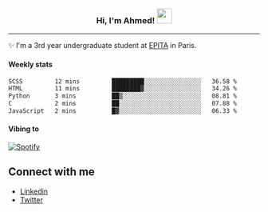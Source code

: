 <!-- Heading -->
<h3 align="center"> Hi, I'm Ahmed! <img src = "https://raw.githubusercontent.com/MartinHeinz/MartinHeinz/master/wave.gif" width = 30px></h3>

<!-- About section -->
---
✨ I'm a 3rd year undergraduate student at <a href="https://www.epita.fr/en/">EPITA</a> in Paris.

<h4 align ="left"> Weekly stats </h4>

<!--START_SECTION:waka-->

```txt
SCSS         12 mins         █████████░░░░░░░░░░░░░░░░   36.58 %
HTML         11 mins         ████████▓░░░░░░░░░░░░░░░░   34.26 %
Python       3 mins          ██▒░░░░░░░░░░░░░░░░░░░░░░   08.81 %
C            2 mins          ██░░░░░░░░░░░░░░░░░░░░░░░   07.88 %
JavaScript   2 mins          █▓░░░░░░░░░░░░░░░░░░░░░░░   06.33 %
```

<!--END_SECTION:waka-->

<!-- [![Ahmed's GitHub stats](https://github-readme-stats.vercel.app/api?username=ahmedhassayoune)](https://github.com/anuraghazra/github-readme-stats) -->

<h4 align ="left">Vibing to</h4>

[![Spotify](https://novatorem-ten-lyart.vercel.app/api/spotify)](https://open.spotify.com/user/31knevkvll66tzc3gqtoi6ngjbre)

<!-- Connect section -->

## Connect with me
  * <a href="https://www.linkedin.com/in/ahmed-hassayoune">Linkedin</a>
  * <a href="https://twitter.com/Ahmedhassaaa">Twitter</a>

<!-- Connect section: END -->
